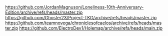 https://github.com/JordanMagnuson/Loneliness-10th-Anniversary-Edition/archive/refs/heads/master.zip
https://github.com/Ghoster23/Project-TKG/archive/refs/heads/master.zip
https://github.com/teamnovega/chroniclesofcaelos/archive/refs/heads/master.zip
https://github.com/ElectroDev1/Holemap/archive/refs/heads/main.zip
